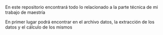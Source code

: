 En este repositorio encontrará todo lo relacionado a la parte técnica de mi trabajo de maestría

En primer lugar podrá encontrar en el archivo datos, la extracción de los datos y el cálculo de los mismos
